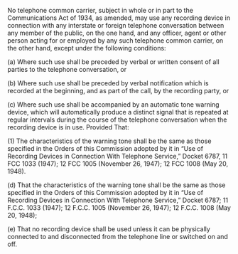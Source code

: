 No telephone common carrier, subject in whole or in part to the Communications Act of 1934, as amended, may use any recording device in connection with any interstate or foreign telephone conversation between any member of the public, on the one hand, and any officer, agent or other person acting for or employed by any such telephone common carrier, on the other hand, except under the following conditions:

(a) Where such use shall be preceded by verbal or written consent of all parties to the telephone conversation, or

(b) Where such use shall be preceded by verbal notification which is recorded at the beginning, and as part of the call, by the recording party, or

(c) Where such use shall be accompanied by an automatic tone warning device, which will automatically produce a distinct signal that is repeated at regular intervals during the course of the telephone conversation when the recording device is in use. Provided That:
              

(1) The characteristics of the warning tone shall be the same as those specified in the Orders of this Commission adopted by it in “Use of Recording Devices in Connection With Telephone Service,” Docket 6787, 11 FCC 1033 (1947); 12 FCC 1005 (November 26, 1947); 12 FCC 1008 (May 20, 1948).

(d) That the characteristics of the warning tone shall be the same as those specified in the Orders of this Commission adopted by it in “Use of Recording Devices in Connection With Telephone Service,” Docket 6787; 11 F.C.C. 1033 (1947); 12 F.C.C. 1005 (November 26, 1947); 12 F.C.C. 1008 (May 20, 1948);

(e) That no recording device shall be used unless it can be physically connected to and disconnected from the telephone line or switched on and off.

